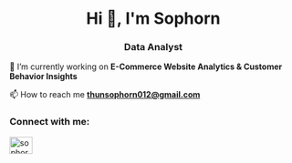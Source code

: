 <h1 align="center">Hi 👋, I'm Sophorn</h1>
<h3 align="center">Data Analyst</h3>

🔭 I’m currently working on **E-Commerce Website Analytics & Customer Behavior Insights**

📫 How to reach me **thunsophorn012@gmail.com**

<h3 align="left">Connect with me:</h3>
<p align="left">
<a href="https://linkedin.com/in/sophorn-thun/" target="blank"><img align="center" src="https://raw.githubusercontent.com/rahuldkjain/github-profile-readme-generator/master/src/images/icons/Social/linked-in-alt.svg" alt="sophorn-thun/" height="30" width="40" /></a>
</p>
